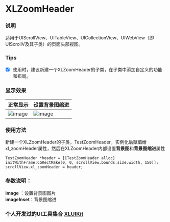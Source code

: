 # XLZoomHeader


### 说明

适用于UIScrollView、UITableView、UICollectionView、UIWebView（即UIScrollV及其子类）的页面头部视图。

### Tips

- [x] 使用时，建议新建一个XLZoomHeader的子类，在子类中添加自定义的功能和布局。


### 显示效果

| 正常显示 | 设置背景图缩进 |
| ---- | ---- |
|![image](https://github.com/mengxianliang/XLZoomHeader/blob/master/GIF/2.gif)| ![image](https://github.com/mengxianliang/XLZoomHeader/blob/master/GIF/1.gif)| 

### 使用方法

新建一个XLZoomHeader的子类，TestZoomHeader，实例化后赋值给xl_zoomHeader属性，然后在XLZoomHeader内部设置**背景图**和**背景图缩进**属性

```objc
TestZoomHeader *header = [[TestZoomHeader alloc] initWithFrame:CGRectMake(0, 0, scrollView.bounds.size.width, 150)];
scrollView.xl_zoomHeader = header;
```
### 参数说明：

**image** ：设置背景图图片
<br>
**imageInset**：背景图缩进

### 个人开发过的UI工具集合 [XLUIKit](https://github.com/mengxianliang/XLUIKit)
